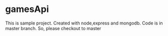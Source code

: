 # gamesApi
This is sample project. Created with node,express and mongodb. Code is in master branch. So, please checkout to master
